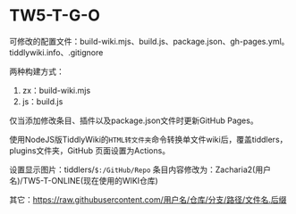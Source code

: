 # TW5-T-G-O

可修改的配置文件：build-wiki.mjs、build.js、package.json、gh-pages.yml。  tiddlywiki.info、.gitignore

两种构建方式：
1. zx：build-wiki.mjs
2. js：build.js

仅当添加修改条目、插件以及package.json文件时更新GitHub Pages。

使用NodeJS版TiddlyWiki的`HTML转文件夹`命令转换单文件wiki后，覆盖tiddlers，plugins文件夹，GitHub 页面设置为Actions。

设置显示图片：tiddlers/`$:/GitHub/Repo` 条目内容修改为：Zacharia2(用户名)/TW5-T-ONLINE(现在使用的WIKI仓库)

其它：https://raw.githubusercontent.com/用户名/仓库/分支/路径/文件名.后缀